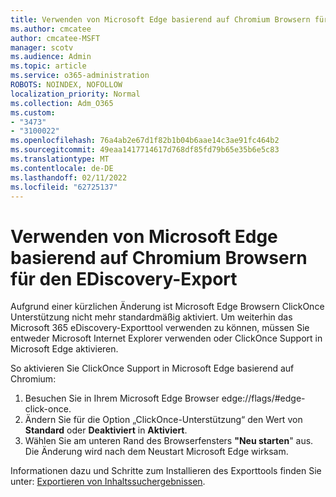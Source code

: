 ```yaml
---
title: Verwenden von Microsoft Edge basierend auf Chromium Browsern für den EDiscovery-Export
ms.author: cmcatee
author: cmcatee-MSFT
manager: scotv
ms.audience: Admin
ms.topic: article
ms.service: o365-administration
ROBOTS: NOINDEX, NOFOLLOW
localization_priority: Normal
ms.collection: Adm_O365
ms.custom:
- "3473"
- "3100022"
ms.openlocfilehash: 76a4ab2e67d1f82b1b04b6aae14c3ae91fc464b2
ms.sourcegitcommit: 49eaa1417714617d768df85fd79b65e35b6e5c83
ms.translationtype: MT
ms.contentlocale: de-DE
ms.lasthandoff: 02/11/2022
ms.locfileid: "62725137"
---
```

# <a name="using-microsoft-edge-based-on-chromium-browsers-for-ediscovery-export"></a>Verwenden von Microsoft Edge basierend auf Chromium Browsern für den EDiscovery-Export

Aufgrund einer kürzlichen Änderung ist Microsoft Edge Browsern ClickOnce Unterstützung nicht mehr standardmäßig aktiviert. Um weiterhin das Microsoft 365 eDiscovery-Exporttool verwenden zu können, müssen Sie entweder Microsoft Internet Explorer verwenden oder ClickOnce Support in Microsoft Edge aktivieren. 

So aktivieren Sie ClickOnce Support in Microsoft Edge basierend auf Chromium: 
1. Besuchen Sie in Ihrem Microsoft Edge Browser edge://flags/#edge-click-once.
2. Ändern Sie für die Option „ClickOnce-Unterstützung“ den Wert von **Standard** oder **Deaktiviert** in **Aktiviert**. 
3. Wählen Sie am unteren Rand des Browserfensters **"Neu starten**" aus. <br>
 Die Änderung wird nach dem Neustart Microsoft Edge wirksam. 

Informationen dazu und Schritte zum Installieren des Exporttools finden Sie unter: [ Exportieren von Inhaltssuchergebnissen](https://docs.microsoft.com/microsoft-365/compliance/export-search-results).